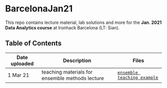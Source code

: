 # BarcelonaJan21


This repo contains lecture material, lab solutions and more for the **Jan. 2021 Data Analytics course** at Ironhack Barcelona (LT: Sian).

## Table of Contents

| Date uploaded | Description | Files |
|--|--|--|
|1 Mar 21|teaching materials for ensemble methods lecture|[`ensemble teaching example`](https://github.com/student-IH-labs-and-stuff/BarcelonaJan21/blob/main/ensemble%20teaching%20example.ipynb)|

